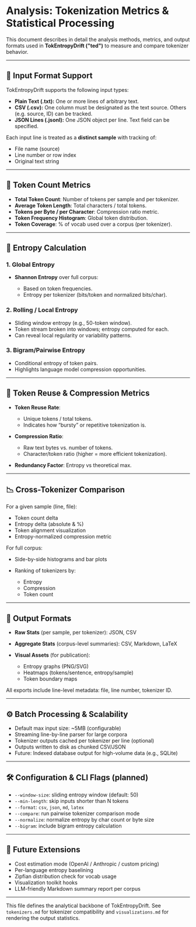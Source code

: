 # Analysis: Tokenization Metrics & Statistical Processing

This document describes in detail the analysis methods, metrics, and output formats used in **TokEntropyDrift ("ted")** to measure and compare tokenizer behavior.

---

## 🧾 Input Format Support

TokEntropyDrift supports the following input types:

* **Plain Text (.txt):** One or more lines of arbitrary text.
* **CSV (.csv):** One column must be designated as the text source. Others (e.g. source, ID) can be tracked.
* **JSON Lines (.jsonl):** One JSON object per line. Text field can be specified.

Each input line is treated as a **distinct sample** with tracking of:

* File name (source)
* Line number or row index
* Original text string

---

## 📏 Token Count Metrics

* **Total Token Count**: Number of tokens per sample and per tokenizer.
* **Average Token Length**: Total characters / total tokens.
* **Tokens per Byte / per Character**: Compression ratio metric.
* **Token Frequency Histogram**: Global token distribution.
* **Token Coverage**: % of vocab used over a corpus (per tokenizer).

---

## 🧮 Entropy Calculation

### 1. **Global Entropy**

* **Shannon Entropy** over full corpus:

  * Based on token frequencies.
  * Entropy per tokenizer (bits/token and normalized bits/char).

### 2. **Rolling / Local Entropy**

* Sliding window entropy (e.g., 50-token window).
* Token stream broken into windows; entropy computed for each.
* Can reveal local regularity or variability patterns.

### 3. **Bigram/Pairwise Entropy**

* Conditional entropy of token pairs.
* Highlights language model compression opportunities.

---

## 🔁 Token Reuse & Compression Metrics

* **Token Reuse Rate**:

  * Unique tokens / total tokens.
  * Indicates how “bursty” or repetitive tokenization is.

* **Compression Ratio**:

  * Raw text bytes vs. number of tokens.
  * Character/token ratio (higher = more efficient tokenization).

* **Redundancy Factor**: Entropy vs theoretical max.

---

## 📉 Cross-Tokenizer Comparison

For a given sample (line, file):

* Token count delta
* Entropy delta (absolute & %)
* Token alignment visualization
* Entropy-normalized compression metric

For full corpus:

* Side-by-side histograms and bar plots
* Ranking of tokenizers by:

  * Entropy
  * Compression
  * Token count

---

## 🧪 Output Formats

* **Raw Stats** (per sample, per tokenizer): JSON, CSV
* **Aggregate Stats** (corpus-level summaries): CSV, Markdown, LaTeX
* **Visual Assets** (for publication):

  * Entropy graphs (PNG/SVG)
  * Heatmaps (tokens/sentence, entropy/sample)
  * Token boundary maps

All exports include line-level metadata: file, line number, tokenizer ID.

---

## ⚙️ Batch Processing & Scalability

* Default max input size: \~5MB (configurable)
* Streaming line-by-line parser for large corpora
* Tokenizer outputs cached per tokenizer per line (optional)
* Outputs written to disk as chunked CSV/JSON
* Future: Indexed database output for high-volume data (e.g., SQLite)

---

## 🛠 Configuration & CLI Flags (planned)

* `--window-size`: sliding entropy window (default: 50)
* `--min-length`: skip inputs shorter than N tokens
* `--format`: `csv`, `json`, `md`, `latex`
* `--compare`: run pairwise tokenizer comparison mode
* `--normalize`: normalize entropy by char count or byte size
* `--bigram`: include bigram entropy calculation

---

## 🧠 Future Extensions

* Cost estimation mode (OpenAI / Anthropic / custom pricing)
* Per-language entropy baselining
* Zipfian distribution check for vocab usage
* Visualization toolkit hooks
* LLM-friendly Markdown summary report per corpus

---

This file defines the analytical backbone of TokEntropyDrift. See `tokenizers.md` for tokenizer compatibility and `visualizations.md` for rendering the output statistics.
